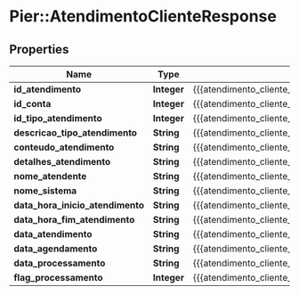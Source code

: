 # Pier::AtendimentoClienteResponse

## Properties
Name | Type | Description | Notes
------------ | ------------- | ------------- | -------------
**id_atendimento** | **Integer** | {{{atendimento_cliente_response_id_atendimento_value}}} | [optional] 
**id_conta** | **Integer** | {{{atendimento_cliente_response_id_conta_value}}} | [optional] 
**id_tipo_atendimento** | **Integer** | {{{atendimento_cliente_response_id_tipo_atendimento_value}}} | [optional] 
**descricao_tipo_atendimento** | **String** | {{{atendimento_cliente_response_descricao_tipo_atendimento_value}}} | [optional] 
**conteudo_atendimento** | **String** | {{{atendimento_cliente_response_conteudo_atendimento_value}}} | [optional] 
**detalhes_atendimento** | **String** | {{{atendimento_cliente_response_detalhes_atendimento_value}}} | [optional] 
**nome_atendente** | **String** | {{{atendimento_cliente_response_nome_atendente_value}}} | [optional] 
**nome_sistema** | **String** | {{{atendimento_cliente_response_nome_sistema_value}}} | [optional] 
**data_hora_inicio_atendimento** | **String** | {{{atendimento_cliente_response_data_hora_inicio_atendimento_value}}} | [optional] 
**data_hora_fim_atendimento** | **String** | {{{atendimento_cliente_response_data_hora_fim_atendimento_value}}} | [optional] 
**data_atendimento** | **String** | {{{atendimento_cliente_response_data_atendimento_value}}} | [optional] 
**data_agendamento** | **String** | {{{atendimento_cliente_response_data_agendamento_value}}} | [optional] 
**data_processamento** | **String** | {{{atendimento_cliente_response_data_processamento_value}}} | [optional] 
**flag_processamento** | **Integer** | {{{atendimento_cliente_response_flag_processamento_value}}} | [optional] 


